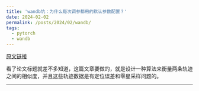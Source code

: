 ```yaml
---
title: 'wandb坑：为什么每次调参都用的默认参数配置？'
date: 2024-02-02
permalink: /posts/2024/02/wandb/
tags:
  - pytorch
  - wandb
---
```


[原文链接](https://ieeexplore.ieee.org/document/9458932)

看了论文标题就差不多知道，这篇文章要做的，就是设计一种算法来衡量两条轨迹之间的相似度，并且这些轨迹数据是有定位误差和零星采样问题的。



------
